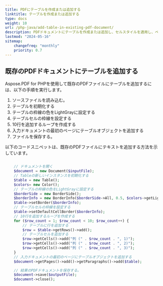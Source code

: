 ```yaml
---
title: PDFにテーブルを作成または追加する
linktitle: テーブルを作成または追加する
type: docs
weight: 10
url: /php-java/add-table-in-existing-pdf-document/
description: PDFドキュメントにテーブルを作成または追加し、セルスタイルを適用し、ページ上でテーブルを分割し、行と列をカスタマイズする方法を学びます。
lastmod: "2024-05-16"
sitemap:
    changefreq: "monthly"
    priority: 0.7
---
```


## 既存のPDFドキュメントにテーブルを追加する

Aspose.PDF for PHPを使用して既存のPDFファイルにテーブルを追加するには、以下の手順を実行します。

1. ソースファイルを読み込む。
1. テーブルを初期化する
1. テーブルの枠線の色をLightGrayに設定する
1. テーブルセルの枠線を設定する
1. 10行を追加するループを作成する
1. 入力ドキュメントの最初のページにテーブルオブジェクトを追加する
1. ファイルを保存する。

以下のコードスニペットは、既存のPDFファイルにテキストを追加する方法を示しています。

```php

    // ドキュメントを開く
    $document = new Document($inputFile);        
    // Tableの新しいインスタンスを初期化する
    $table = new Table();
    $colors= new Color();
    // テーブルの枠線の色をLightGrayに設定する
    $borderSide = new BorderSide();
    $borderInfo = new BorderInfo($borderSide->All, 0.5, $colors->getLightGray());
    $table->setBorder($borderInfo);
    // テーブルセルの枠線を設定する
    $table->setDefaultCellBorder($borderInfo);
    // 10行を追加するループを作成する
    for ($row_count = 1; $row_count < 10; $row_count++) {
        // テーブルに行を追加する
        $row = $table->getRows()->add();
        // テーブルセルを追加する
        $row->getCells()->add("列 (" . $row_count . ", 1)");
        $row->getCells()->add("列 (" . $row_count . ", 2)");
        $row->getCells()->add("列 (" . $row_count . ", 3)");
    }
    // 入力ドキュメントの最初のページにテーブルオブジェクトを追加する
    $document->getPages()->add()->getParagraphs()->add($table);

    // 結果のPDFドキュメントを保存する。    
    $document->save($outputFile);
    $document->close();
```